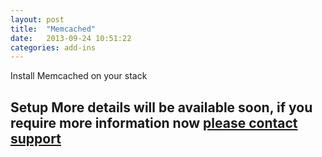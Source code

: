 ```yaml
---
layout: post
title:  "Memcached"
date:   2013-09-24 10:51:22
categories: add-ins
---
```


<p class="lead">Install Memcached on your stack</p>

## Setup  More details will be available soon, if you require more information now <a href="mailto:support@cloud66.com">please contact support</a>
